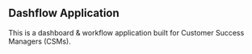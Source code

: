 ## Dashflow Application

This is a dashboard & workflow application built for Customer Success Managers (CSMs).
